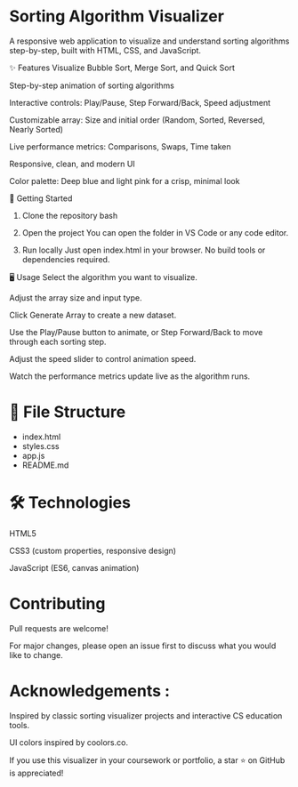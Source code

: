 # Sorting Algorithm Visualizer
A responsive web application to visualize and understand sorting algorithms step-by-step, built with HTML, CSS, and JavaScript.

✨ Features
Visualize Bubble Sort, Merge Sort, and Quick Sort

Step-by-step animation of sorting algorithms

Interactive controls: Play/Pause, Step Forward/Back, Speed adjustment

Customizable array: Size and initial order (Random, Sorted, Reversed, Nearly Sorted)

Live performance metrics: Comparisons, Swaps, Time taken

Responsive, clean, and modern UI

Color palette: Deep blue and light pink for a crisp, minimal look

🚀 Getting Started
1. Clone the repository bash
2. Open the project
You can open the folder in VS Code or any code editor.

3. Run locally
Just open index.html in your browser.
No build tools or dependencies required.

🖥️ Usage
Select the algorithm you want to visualize.

Adjust the array size and input type.

Click Generate Array to create a new dataset.

Use the Play/Pause button to animate, or Step Forward/Back to move through each sorting step.

Adjust the speed slider to control animation speed.

Watch the performance metrics update live as the algorithm runs.

# 📂 File Structure
- index.html
- styles.css
- app.js
- README.md

# 🛠️ Technologies
HTML5

CSS3 (custom properties, responsive design)

JavaScript (ES6, canvas animation)

# Contributing
Pull requests are welcome!

For major changes, please open an issue first to discuss what you would like to change.

# Acknowledgements : 
Inspired by classic sorting visualizer projects and interactive CS education tools.

UI colors inspired by coolors.co.

If you use this visualizer in your coursework or portfolio, a star ⭐️ on GitHub is appreciated!
